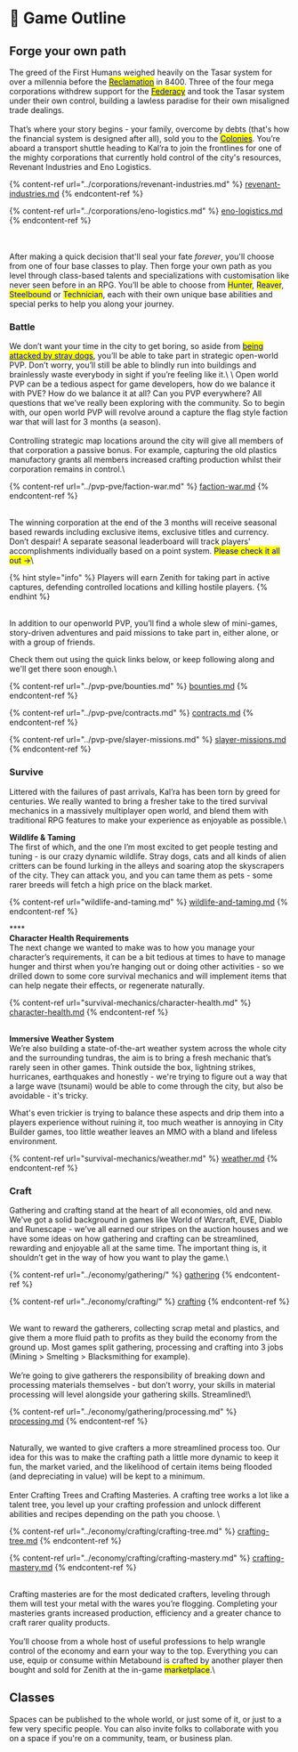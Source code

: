 # 🔳 Game Outline

## Forge your own path

The greed of the First Humans weighed heavily on the Tasar system for over a millennia before the [<mark style="color:blue;">Reclamation</mark>](../story/reclamation.md) in 8400. Three of the four mega corporations withdrew support for the [<mark style="color:blue;">Federacy</mark>](../story/federacy.md) and took the Tasar system under their own control, building a lawless paradise for their own misaligned trade dealings.\
\
That’s where your story begins - your family, overcome by debts (that's how the financial system is designed after all), sold you to the [<mark style="color:blue;">Colonies</mark>](../story/colonies.md). You’re aboard a transport shuttle heading to Kal’ra to join the frontlines for one of the mighty corporations that currently hold control of the city's resources, Revenant Industries and Eno Logistics.



{% content-ref url="../corporations/revenant-industries.md" %}
[revenant-industries.md](../corporations/revenant-industries.md)
{% endcontent-ref %}

{% content-ref url="../corporations/eno-logistics.md" %}
[eno-logistics.md](../corporations/eno-logistics.md)
{% endcontent-ref %}

\
\
After making a quick decision that'll seal your fate _forever_, you'll choose from one of four base classes to play. Then forge your own path as you level through class-based talents and specializations with customisation like never seen before in an RPG. You’ll be able to choose from <mark style="color:blue;">Hunter</mark>, <mark style="color:blue;">Reaver</mark>, <mark style="color:blue;">Steelbound</mark> or <mark style="color:blue;">Technician</mark>, each with their own unique base abilities and special perks to help you along your journey.

### Battle

We don’t want your time in the city to get boring, so aside from [<mark style="color:blue;">being attacked by stray dogs</mark>](wildlife-and-taming.md), you’ll be able to take part in strategic open-world PVP. Don’t worry, you’ll still be able to blindly run into buildings and brainlessly waste everybody in sight if you’re feeling like it.\ <mark style="color:blue;"></mark>\ <mark style="color:blue;"></mark>Open world PVP can be a tedious aspect for game developers, how do we balance it with PVE? How do we balance it at all? Can you PVP everywhere? All questions that we’ve really been exploring with the community. So to begin with, our open world PVP will revolve around a capture the flag style faction war that will last for 3 months (a season).\
\
Controlling strategic map locations around the city will give all members of that corporation a passive bonus. For example, capturing the old plastics manufactory grants all members increased crafting production whilst their corporation remains in control.\


{% content-ref url="../pvp-pve/faction-war.md" %}
[faction-war.md](../pvp-pve/faction-war.md)
{% endcontent-ref %}

\
The winning corporation at the end of the 3 months will receive seasonal based rewards including exclusive items, exclusive titles and currency. Don’t despair! A separate seasonal leaderboard will track players' accomplishments individually based on a point system. <mark style="color:blue;">Please check it all out →</mark>\


{% hint style="info" %}
Players will earn Zenith for taking part in active captures, defending controlled locations and killing hostile players.
{% endhint %}

\
In addition to our openworld PVP, you’ll find a whole slew of mini-games, story-driven adventures and paid missions to take part in, either alone, or with a group of friends.

Check them out using the quick links below, or keep following along and we'll get there soon enough.\


{% content-ref url="../pvp-pve/bounties.md" %}
[bounties.md](../pvp-pve/bounties.md)
{% endcontent-ref %}

{% content-ref url="../pvp-pve/contracts.md" %}
[contracts.md](../pvp-pve/contracts.md)
{% endcontent-ref %}

{% content-ref url="../pvp-pve/slayer-missions.md" %}
[slayer-missions.md](../pvp-pve/slayer-missions.md)
{% endcontent-ref %}



### Survive

Littered with the failures of past arrivals, Kal’ra has been torn by greed for centuries. We really wanted to bring a fresher take to the tired survival mechanics in a massively multiplayer open world, and blend them with traditional RPG features to make your experience as enjoyable as possible.\


**Wildlife & Taming**\
The first of which, and the one I’m most excited to get people testing and tuning - is our crazy dynamic wildlife. Stray dogs, cats and all kinds of alien critters can be found lurking in the alleys and soaring atop the skyscrapers of the city. They can attack you, and you can tame them as pets - some rarer breeds will fetch a high price on the black market.\
&#x20;

{% content-ref url="wildlife-and-taming.md" %}
[wildlife-and-taming.md](wildlife-and-taming.md)
{% endcontent-ref %}

****\
**Character Health Requirements**\
The next change we wanted to make was to how you manage your character’s requirements, it can be a bit tedious at times to have to manage hunger and thirst when you’re hanging out or doing other activities - so we drilled down to some core survival mechanics and will implement items that can help negate their effects, or regenerate naturally.

{% content-ref url="survival-mechanics/character-health.md" %}
[character-health.md](survival-mechanics/character-health.md)
{% endcontent-ref %}

\
**Immersive Weather System**\
We’re also building a state-of-the-art weather system across the whole city and the surrounding tundras, the aim is to bring a fresh mechanic that’s rarely seen in other games. Think outside the box, lightning strikes, hurricanes, earthquakes and honestly - we're trying to figure out a way that a large wave (tsunami) would be able to come through the city, but also be avoidable - it's tricky.&#x20;

What's even trickier is trying to balance these aspects and drip them into a players experience without ruining it, too much weather is annoying in City Builder games, too little weather leaves an MMO with a bland and lifeless environment.

{% content-ref url="survival-mechanics/weather.md" %}
[weather.md](survival-mechanics/weather.md)
{% endcontent-ref %}



### Craft

Gathering and crafting stand at the heart of all economies, old and new. We’ve got a solid background in games like World of Warcraft, EVE, Diablo and Runescape - we’ve all earned our stripes on the auction houses and we have some ideas on how gathering and crafting can be streamlined, rewarding and enjoyable all at the same time. The important thing is, it shouldn’t get in the way of how you want to play the game.\ <mark style="color:blue;"></mark>

{% content-ref url="../economy/gathering/" %}
[gathering](../economy/gathering/)
{% endcontent-ref %}

{% content-ref url="../economy/crafting/" %}
[crafting](../economy/crafting/)
{% endcontent-ref %}

\
We want to reward the gatherers, collecting scrap metal and plastics, and give them a more fluid path to profits as they build the economy from the ground up. Most games split gathering, processing and crafting into 3 jobs (Mining > Smelting > Blacksmithing for example).\
\
We’re going to give gatherers the responsibility of breaking down and processing materials themselves - but don’t worry, your skills in material processing will level alongside your gathering skills. Streamlined!\


{% content-ref url="../economy/gathering/processing.md" %}
[processing.md](../economy/gathering/processing.md)
{% endcontent-ref %}

\
Naturally, we wanted to give crafters a more streamlined process too. Our idea for this was to make the crafting path a little more dynamic to keep it fun, the market varied, and the likelihood of certain items being flooded (and depreciating in value) will be kept to a minimum.\
\
Enter Crafting Trees and Crafting Masteries. A crafting tree works a lot like a talent tree, you level up your crafting profession and unlock different abilities and recipes depending on the path you choose. \


{% content-ref url="../economy/crafting/crafting-tree.md" %}
[crafting-tree.md](../economy/crafting/crafting-tree.md)
{% endcontent-ref %}

{% content-ref url="../economy/crafting/crafting-mastery.md" %}
[crafting-mastery.md](../economy/crafting/crafting-mastery.md)
{% endcontent-ref %}

\
Crafting masteries are for the most dedicated crafters, leveling through them will test your metal with the wares you’re flogging. Completing your masteries grants increased production, efficiency and a greater chance to craft rarer quality products.\
\
You’ll choose from a whole host of useful professions to help wrangle control of the economy and earn your way to the top. Everything you can use, equip or consume within Metabound is crafted by another player then bought and sold for Zenith at the in-game <mark style="color:blue;">marketplace</mark>.\


## Classes

Spaces can be published to the whole world, or just some of it, or just to a few very specific people. You can also invite folks to collaborate with you on a space if you're on a community, team, or business plan.
